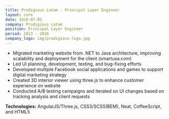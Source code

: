 ```yaml
---
title: Prodigious Latam - Principal Layer Engineer
layout: core
date: 2018-07-03
company: Prodigious Latam
position: Principal Layer Engineer
period: 2013 - 2016
company_logo: img/prodigious-logo.jpg
---
```

- Migrated marketing website from .NET to Java architecture, improving scalability and deployment for the client (smartusa.com)
- Led UI planning, development, testing, and bug-fixing efforts
- Developed multiple Facebook social applications and games to support digital marketing strategy
- Created 3D interior viewer using three.js to enhance customer experience on website
- Conducted A/B testing campaigns and iterated on UI changes based on tracking analysis and client requests

**Technologies:** AngularJS/Three.js, CSS3/SCSS(BEM), Neat, CoffeeScript, and HTML5
